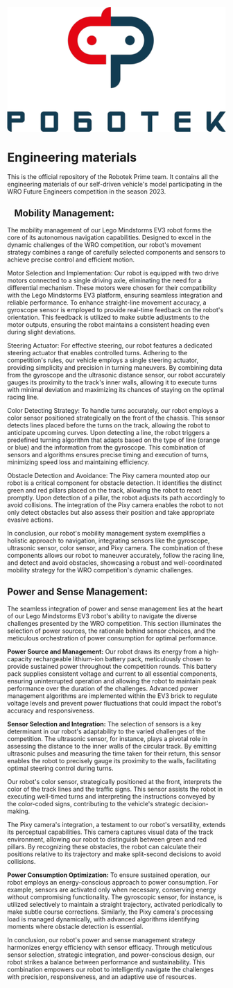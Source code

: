 <div align=center>

![banner](./img/banner2.png)

</div>


Engineering materials
====

This is the official repository of the Robotek Prime team. It contains all the engineering materials of our self-driven vehicle's model participating in the WRO Future Engineers competition in the season 2023.

<h2 tabindex="-1" dir="auto"><a id="user-content-content" class="anchor" aria-hidden="true" ><svg class="octicon octicon-link" viewBox="0 0 16 16" version="1.1" width="16" height="16" aria-hidden="true"></svg></a>Mobility Management:</h2>

The mobility management of our Lego Mindstorms EV3 robot forms the core of its autonomous navigation capabilities. Designed to excel in the dynamic challenges of the WRO competition, our robot's movement strategy combines a range of carefully selected components and sensors to achieve precise control and efficient motion.

Motor Selection and Implementation:
Our robot is equipped with two drive motors connected to a single driving axle, eliminating the need for a differential mechanism. These motors were chosen for their compatibility with the Lego Mindstorms EV3 platform, ensuring seamless integration and reliable performance. To enhance straight-line movement accuracy, a gyroscope sensor is employed to provide real-time feedback on the robot's orientation. This feedback is utilized to make subtle adjustments to the motor outputs, ensuring the robot maintains a consistent heading even during slight deviations.

Steering Actuator:
For effective steering, our robot features a dedicated steering actuator that enables controlled turns. Adhering to the competition's rules, our vehicle employs a single steering actuator, providing simplicity and precision in turning maneuvers. By combining data from the gyroscope and the ultrasonic distance sensor, our robot accurately gauges its proximity to the track's inner walls, allowing it to execute turns with minimal deviation and maximizing its chances of staying on the optimal racing line.

Color Detecting Strategy:
To handle turns accurately, our robot employs a color sensor positioned strategically on the front of the chassis. This sensor detects lines placed before the turns on the track, allowing the robot to anticipate upcoming curves. Upon detecting a line, the robot triggers a predefined turning algorithm that adapts based on the type of line (orange or blue) and the information from the gyroscope. This combination of sensors and algorithms ensures precise timing and execution of turns, minimizing speed loss and maintaining efficiency.

Obstacle Detection and Avoidance:
The Pixy camera mounted atop our robot is a critical component for obstacle detection. It identifies the distinct green and red pillars placed on the track, allowing the robot to react promptly. Upon detection of a pillar, the robot adjusts its path accordingly to avoid collisions. The integration of the Pixy camera enables the robot to not only detect obstacles but also assess their position and take appropriate evasive actions.

In conclusion, our robot's mobility management system exemplifies a holistic approach to navigation, integrating sensors like the gyroscope, ultrasonic sensor, color sensor, and Pixy camera. The combination of these components allows our robot to maneuver accurately, follow the racing line, and detect and avoid obstacles, showcasing a robust and well-coordinated mobility strategy for the WRO competition's dynamic challenges.








<h2 tabindex="-1" dir="auto">Power and Sense Management:</h2>

The seamless integration of power and sense management lies at the heart of our Lego Mindstorms EV3 robot's ability to navigate the diverse challenges presented by the WRO competition. This section illuminates the selection of power sources, the rationale behind sensor choices, and the meticulous orchestration of power consumption for optimal performance.

**Power Source and Management:**
Our robot draws its energy from a high-capacity rechargeable lithium-ion battery pack, meticulously chosen to provide sustained power throughout the competition rounds. This battery pack supplies consistent voltage and current to all essential components, ensuring uninterrupted operation and allowing the robot to maintain peak performance over the duration of the challenges. Advanced power management algorithms are implemented within the EV3 brick to regulate voltage levels and prevent power fluctuations that could impact the robot's accuracy and responsiveness.

**Sensor Selection and Integration:**
The selection of sensors is a key determinant in our robot's adaptability to the varied challenges of the competition. The ultrasonic sensor, for instance, plays a pivotal role in assessing the distance to the inner walls of the circular track. By emitting ultrasonic pulses and measuring the time taken for their return, this sensor enables the robot to precisely gauge its proximity to the walls, facilitating optimal steering control during turns.

Our robot's color sensor, strategically positioned at the front, interprets the color of the track lines and the traffic signs. This sensor assists the robot in executing well-timed turns and interpreting the instructions conveyed by the color-coded signs, contributing to the vehicle's strategic decision-making.

The Pixy camera's integration, a testament to our robot's versatility, extends its perceptual capabilities. This camera captures visual data of the track environment, allowing our robot to distinguish between green and red pillars. By recognizing these obstacles, the robot can calculate their positions relative to its trajectory and make split-second decisions to avoid collisions.

**Power Consumption Optimization:**
To ensure sustained operation, our robot employs an energy-conscious approach to power consumption. For example, sensors are activated only when necessary, conserving energy without compromising functionality. The gyroscopic sensor, for instance, is utilized selectively to maintain a straight trajectory, activated periodically to make subtle course corrections. Similarly, the Pixy camera's processing load is managed dynamically, with advanced algorithms identifying moments where obstacle detection is essential.

In conclusion, our robot's power and sense management strategy harmonizes energy efficiency with sensor efficacy. Through meticulous sensor selection, strategic integration, and power-conscious design, our robot strikes a balance between performance and sustainability. This combination empowers our robot to intelligently navigate the challenges with precision, responsiveness, and an adaptive use of resources.

